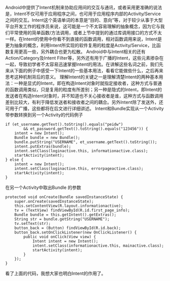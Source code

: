 Android中提供了Intent机制来协助应用间的交互与通讯，或者采用更准确的说法是，Intent不仅可用于应用程序之间，也可用于应用程序内部的Activity/Service之间的交互。Intent这个英语单词的本意是“目的、意向”等，对于较少从事于大型平台开发工作的程序员来说，这可能是一个不太容易理解的抽象概念，因为它与我们平常使用的简单函数/方法调用，或者上节中提到的通过库调用接口的方式不太一样。在Intent的使用中你看不到直接的函数调用，相对函数调用来说，Intent是更为抽象的概念，利用Intent所实现的软件复用的粒度是Activity/Service，比函数复用更高一些，另外耦合也更为松散。
Android中与Intent相关的还有Action/Category及Intent Filter等，另外还有用于广播的Intent，这些元素掺杂在一起，导致初学者不太容易迅速掌握Intent的用法。在讲解这些名词之前，我们先来从下面的例子中感受一下Intent的一些基本用法，看看它能做些什么，之后再来思考这种机制背后的意义。
理解Intent的关键之一是理解清楚Intent的两种基本用法：一种是显式的Intent，即在构造Intent对象时就指定接收者，这种方式与普通的函数调用类似，只是复用的粒度有所差别；另一种是隐式的Intent，即Intent的发送者在构造Intent对象时，并不知道也不关心接收者是谁，这种方式与函数调用差别比较大，有利于降低发送者和接收者之间的耦合。另外Intent除了发送外，还可用于广播，这些都将在后文进行详细讲述。
Intent和Bundle实现从一个Activity带参数转换到另一个Activity的代码例子
```  
if (et_username.getText().toString().equals("peidw")
		&& et_password.getText().toString().equals("123456")) {
	intent = new Intent();
	Bundle bundle = new Bundle();
	bundle.putString("USERNAME", et_username.getText().toString());
	intent.putExtras(bundle);
	intent.setClass(loginactive.this, informationactive.class);
	startActivity(intent);
} else {
	intent = new Intent();
	intent.setClass(loginactive.this, errorpageactive.class);
	startActivity(intent);
}
```
在另一个Activity中取出Bundle 的参数
```  
protected void onCreate(Bundle savedInstanceState) {
	super.onCreate(savedInstanceState);
	this.setContentView(R.layout.informationactive);
	tv = (TextView) findViewById(R.id.first_page_info);
	Bundle bundle = this.getIntent().getExtras();
	String str = bundle.getString("USERNAME");
	tv.setText(str);
	button_back = (Button) findViewById(R.id.back);
	button_back.setOnClickListener(new OnClickListener() {
		public void onClick(View view) {
			Intent intent = new Intent();
			intent.setClass(informationactive.this, mainactive.class);
			startActivity(intent);
		}
	});
}
```
看了上面的代码，我想大家也明白Intent的作用了。